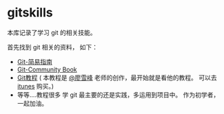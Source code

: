 # gitskills

本库记录了学习 git 的相关技能。

首先找到 git 相关的资料， 如下：
* [Git-简易指南](http://rogerdudler.github.io/git-guide/index.zh.html)
* [Git-Community Book](http://gitbook.liuhui998.com/)
* [Git教程](http://www.liaoxuefeng.com/wiki/0013739516305929606dd18361248578c67b8067c8c017b000) ( 本教程是 [@廖雪峰](http://weibo.com/liaoxuefeng) 老师的创作，最开始就是看他的教程。 可以去 [itunes](https://itunes.apple.com/cn/app/git-jiao-cheng/id876420437) 购买。)
* 等等....教程很多   学 git 最主要的还是实践，多运用到项目中。 作为初学者，一起加油。